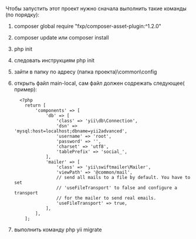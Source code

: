 Чтобы запустить этот проект нужно сначала выполнить такие команды (по порядку):

1) composer global require "fxp/composer-asset-plugin:^1.2.0"

2) composer update или composer install
 
3) php init
 
4) следовать инструкциям php init
 
5) зайти в папку по адресу (папка проекта)\common\config
 
 6) открыть файл main-local, сам файл должен содрежать следующее( пример):
 
          <?php
            return [
                'components' => [
                    'db' => [
                        'class' => 'yii\db\Connection',
                        'dsn' => 'mysql:host=localhost;dbname=yii2advanced',
                        'username' => 'root',
                        'password' => '',
                        'charset' => 'utf8',
                        'tablePrefix' => 'social_',
                    ],
                    'mailer' => [
                        'class' => 'yii\swiftmailer\Mailer',
                        'viewPath' => '@common/mail',
                        // send all mails to a file by default. You have to set
                        // 'useFileTransport' to false and configure a transport
                        // for the mailer to send real emails.
                        'useFileTransport' => true,
                    ],
                ],
            ];
            
7) выполнить команду php yii migrate         
